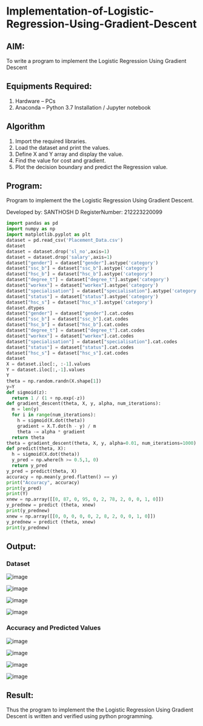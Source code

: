 # Implementation-of-Logistic-Regression-Using-Gradient-Descent

## AIM:
To write a program to implement the Logistic Regression Using Gradient Descent

## Equipments Required:
1. Hardware – PCs
2. Anaconda – Python 3.7 Installation / Jupyter notebook

## Algorithm
1. Import the required libraries.
2. Load the dataset and print the values.
3. Define X and Y array and display the value.
4. Find the value for cost and gradient.
5. Plot the decision boundary and predict the Regression value.

## Program:
Program to implement the the Logistic Regression Using Gradient Descent.

Developed by: SANTHOSH D
RegisterNumber: 212223220099

```python
import pandas as pd
import numpy as np
import matplotlib.pyplot as plt
dataset = pd.read_csv('Placement_Data.csv')
dataset
dataset = dataset.drop('sl_no',axis=1)
dataset = dataset.drop('salary',axis=1)
dataset["gender"] = dataset["gender"].astype('category')
dataset["ssc_b"] = dataset["ssc_b"].astype('category')
dataset["hsc_b"] = dataset["hsc_b"].astype('category')
dataset["degree_t"] = dataset["degree_t"].astype('category')
dataset["workex"] = dataset["workex"].astype('category')
dataset["specialisation"] = dataset["specialisation"].astype('category')
dataset["status"] = dataset["status"].astype('category')
dataset["hsc_s"] = dataset["hsc_s"].astype('category')
dataset.dtypes
dataset["gender"] = dataset["gender"].cat.codes
dataset["ssc_b"] = dataset["ssc_b"].cat.codes
dataset["hsc_b"] = dataset["hsc_b"].cat.codes
dataset["degree_t"] = dataset["degree_t"].cat.codes
dataset["workex"] = dataset["workex"].cat.codes
dataset["specialisation"] = dataset["specialisation"].cat.codes
dataset["status"] = dataset["status"].cat.codes
dataset["hsc_s"] = dataset["hsc_s"].cat.codes
dataset
X = dataset.iloc[:, :-1].values
Y = dataset.iloc[:,-1].values
Y
theta = np.random.randn(X.shape[1])
y=Y
def sigmoid(z):
  return 1 / (1 + np.exp(-z))
def gradient_descent(theta, X, y, alpha, num_iterations):
  m = len(y)
  for i in range(num_iterations):
    h = sigmoid(X.dot(theta))
    gradient = X.T.dot(h - y) / m
    theta -= alpha * gradient
  return theta
theta = gradient_descent(theta, X, y, alpha=0.01, num_iterations=1000)
def predict(theta, X):
  h = sigmoid(X.dot(theta))
  y_pred = np.where(h >= 0.5,1, 0)
  return y_pred
y_pred = predict(theta, X)
accuracy = np.mean(y_pred.flatten() == y)
print("Accuracy", accuracy)
print(y_pred)
print(Y)
xnew = np.array([[0, 87, 0, 95, 0, 2, 78, 2, 0, 0, 1, 0]])
y_prednew = predict (theta, xnew)
print(y_prednew)
xnew = np.array([[0, 0, 0, 0, 0, 2, 8, 2, 0, 0, 1, 0]])
y_prednew = predict (theta, xnew)
print(y_prednew)
```

## Output:
### Dataset
![image](https://github.com/user-attachments/assets/ef7db43a-b2fa-4f5c-9f63-3a2feff09b2e)

![image](https://github.com/user-attachments/assets/7547129b-62da-448f-b110-f06c5e188dd7)

![image](https://github.com/user-attachments/assets/f9b2143b-7a85-4e73-8130-b4d12ce7f4c2)

![image](https://github.com/user-attachments/assets/ebf74b07-6e5e-477d-8b6e-fa30cfba2f19)


### Accuracy and Predicted Values
![image](https://github.com/user-attachments/assets/51ccfed9-9b40-4ef2-bcad-05c6d0e22fad)

![image](https://github.com/user-attachments/assets/7f45c18c-2c89-4f04-9b18-49c0f5bc08e7)

![image](https://github.com/user-attachments/assets/ad6fdd5d-4e52-46f5-b645-7504a51ae6c6)

![image](https://github.com/user-attachments/assets/857c0932-bc91-494a-b35c-51575e453329)

## Result:
Thus the program to implement the the Logistic Regression Using Gradient Descent is written and verified using python programming.


